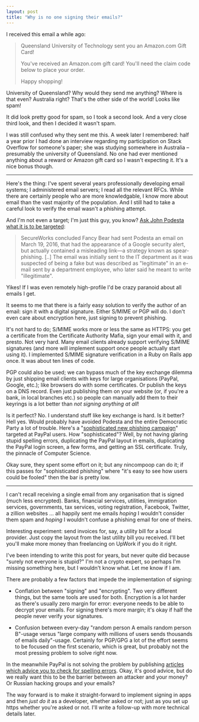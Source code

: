 ```yaml
---
layout: post
title: "Why is no one signing their emails?"
---
```


I received this email a while ago:

> Queensland University of Technology sent you an Amazon.com Gift Card!
>
> You've received an Amazon.com gift card! You'll need the claim code below to
> place your order.
>
> Happy shopping!

University of Queensland? Why would they send me anything? Where is that even?
Australia right? That's the other side of the world! Looks like spam!

It did look pretty good for spam, so I took a second look. And a very close
third look, and then I decided it wasn't spam.

I was still confused why they sent me this. A week later I remembered: half a
year prior I had done an interview regarding my participation on Stack Overflow
for someone's paper; she was studying somewhere in Australia – presumably the
university of Queensland. No one had ever mentioned anything about a reward or
Amazon gift card so I wasn't expecting it. It's a nice bonus though.

---

Here's the thing: I've spent several years professionally developing email
systems; I administered email servers; I read all the relevant RFCs. While there
are certainly people who are more knowledgable, I know more about email than the
vast majority of the population. And I still had to take a careful look to
verify the email wasn't a phishing attempt.

And I'm not even a target; I'm just this guy, you know? [Ask John Podesta what
it is to be targeted](https://en.wikipedia.org/wiki/Podesta_emails#Data_theft):

> SecureWorks concluded Fancy Bear had sent Podesta an email on March 19, 2016,
> that had the appearance of a Google security alert, but actually contained a
> misleading link—a strategy known as spear-phishing. [..]
> The email was initially sent to the IT department as it was suspected of being
> a fake but was described as "legitimate" in an e-mail sent by a department
> employee, who later said he meant to write "illegitimate".

Yikes! If I was even remotely high-profile I'd be crazy paranoid about all
emails I get.

It seems to me that there is a fairly easy solution to verify the author of an
email: sign it with a digital signature. Either S/MIME or PGP will do. I don't
even care about encryption here, just signing to prevent phishing.

It's not hard to do; S/MIME works more or less the same as HTTPS: you get a
certificate from the Certificate Authority Mafia, sign your email with it, and
presto. Not very hard. Many email clients already support verifying S/MIME
signatures (and more will implement support once people actually start using
it). I implemented S/MIME signature verification in a Ruby on Rails app once. It
was about ten lines of code.

PGP could also be used; we can bypass much of the key exchange dilemma by just
shipping email clients with keys for large organisations (PayPal, Google, etc.);
like browsers do with some certificates. Or publish the keys on a DNS record.
Even just publishing them on your website (or, if you're a bank, in local
branches etc.) so people can manually add them to their keyrings is a lot better
than *not signing anything at all*!

Is it perfect? No. I understand stuff like key exchange is hard. Is it better?
Hell yes. Would probably have avoided Podesta and the entire Democratic Party a
lot of trouble.
Here's a "[sophisticated new phishing
campaign](https://www.eset.com/us/about/newsroom/corporate-blog/paypal-users-targeted-in-sophisticated-new-phishing-campaign/)"
targeted at PayPal users. How "sophisticated"? Well, by not having glaring
stupid spelling errors, duplicating the PayPal layout in emails, duplicating the
PayPal login screen, a few forms, and getting an SSL certificate. Truly, the
pinnacle of Computer Science.

Okay sure, they spent some effort on it; but any nincompoop can do it; if this
passes for "sophisticated phishing" where "it's easy to see how users could be
fooled" then the bar is pretty low.

---

I can't recall receiving a single email from any organisation that is signed
(much less encrypted). Banks, financial services, utilities, immigration
services, governments, tax services, voting registration, Facebook, Twitter, a
zillion websites ... all happily sent me emails *hoping* I wouldn't consider
them spam and *hoping* I wouldn't confuse a phishing email for one of theirs.

Interesting experiment: send invoices for, say, a utility bill for a local
provider. Just copy the layout from the last utility bill you received. I'll bet
you'll make more money than freelancing on UpWork if you do it right.

I've been intending to write this post for years, but never quite did because
"surely not everyone is stupid?" I'm not a crypto expert, so perhaps I'm missing
something here, but I wouldn't know what. Let me know if I am.

There are probably a few factors that impede the implementation of signing:

- Conflation between "signing" and "encrypting". Two very different things, but
  the same tools are used for both. Encryption is a lot harder as there's
  usually zero margin for error: everyone needs to be able to decrypt your
  emails. For signing there's more margin; it's okay if half the people never
  verify your signatures.

- Confusion between every-day "random person A emails random person B"-usage
  versus "large company with millions of users sends thousands of emails
  daily"-usage. Certainly for PGP/GPG a lot of the effort seems to be focused on
  the first scenario, which is great, but probably not the most pressing problem
  to solve right now.

In the meanwhile PayPal is not solving the problem by publishing [articles which
advice you to check for spelling
errors](https://www.paypal.com/cs/smarthelp/article/how-to-spot-fake,-spoof,-or-phishing-emails-faq2340).
Okay, it's good advice, but do we really want this to be the barrier between an
attacker and your money? Or Russian hacking groups and your emails?

The way forward is to make it straight-forward to implement signing in apps and
then *just do it* as a developer, whether asked or not; just as you set up https
whether you're asked or not. I'll write a follow-up with more technical details
later.
